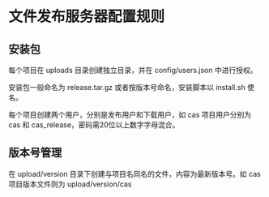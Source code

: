 # 文件发布服务器配置规则

## 安装包
每个项目在 uploads 目录创建独立目录，并在 config/users.json 中进行授权。

安装包一般命名为 release.tar.gz 或者按版本号命名，安装脚本以 install.sh 使名。

每个项目创建两个用户，分别是发布用户和下载用户，如 cas 项目用户分别为 cas 和 cas_release，密码需20位以上数字字母混合。

## 版本号管理
在 upload/version 目录下创建与项目名同名的文件，内容为最新版本号。如 cas 项目版本文件则为 upload/version/cas